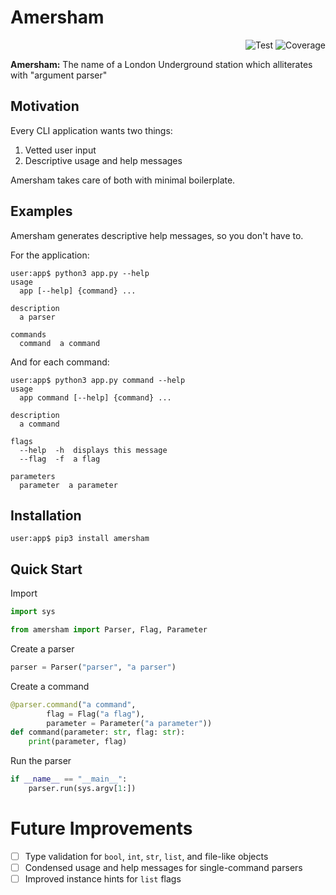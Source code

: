 # Amersham

<p align="end">
    <img src="https://github.com/inigo-selwood/amersham/actions/workflows/test.yaml/badge.svg?event=push" alt="Test" />
    <img src="https://img.shields.io/endpoint?url=https://gist.githubusercontent.com/inigo-selwood/a15864cab2eed694c754703ad4b73181/raw/b572b5120488b2f80bd3cc9ade3931db4d7d86ad/amersham-coverage-badge.json" alt="Coverage" />
</p>

**Amersham:** The name of a London Underground station which alliterates with "argument parser"

## Motivation

Every CLI application wants two things:

1. Vetted user input
2. Descriptive usage and help messages

Amersham takes care of both with minimal boilerplate.

## Examples

Amersham generates descriptive help messages, so you don't have to.

For the application:

```
user:app$ python3 app.py --help
usage
  app [--help] {command} ...

description
  a parser

commands
  command  a command
```

And for each command:

```
user:app$ python3 app.py command --help
usage
  app command [--help] {command} ...

description
  a command

flags
  --help  -h  displays this message
  --flag  -f  a flag

parameters
  parameter  a parameter
```

## Installation

```
user:app$ pip3 install amersham
```

## Quick Start

Import

``` python
import sys

from amersham import Parser, Flag, Parameter
```

Create a parser

``` python
parser = Parser("parser", "a parser")
```

Create a command

``` python
@parser.command("a command",
        flag = Flag("a flag"),
        parameter = Parameter("a parameter"))
def command(parameter: str, flag: str):
    print(parameter, flag)
```

Run the parser

``` python
if __name__ == "__main__":
    parser.run(sys.argv[1:])
```

# Future Improvements

- [ ] Type validation for `bool`, `int`, `str`, `list`, and file-like objects
- [ ] Condensed usage and help messages for single-command parsers
- [ ] Improved instance hints for `list` flags